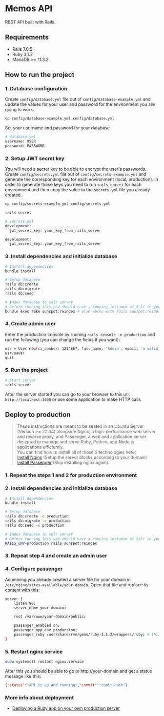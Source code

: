 # Memos API
REST API built with Rails.
## Requirements
* Rails 7.0.5
* Ruby 3.1.2
* MariaDB >= 11.3.2

## How to run the project

### 1. Database configuration
Create `config/database.yml` file out of `config/database-example.yml` and update the values for your user and password for the environment you are going to work.
```bash
cp config/database-example.yml config/database.yml
```
Set your username and password for your database
```bash
# database.yml
username: USER
password: PASSWORD
```

### 2. Setup JWT secret key
You will need a secret key to be able to encrypt the user's passwords. 
Create `config/secrets.yml` file out of `config/secrets-example.yml` and generate the corresponding key for each environment  (local, production). In order to generate those keys you need to run `rails secret` for each environment and then copy the value to the `secrets.yml` file you already created.
```bash
cp config/secrets-example.yml config/secrets.yml
```
```bash
rails secret

# secrets.yml
development:
  jwt_secret_key: your_key_from_rails_server

development:
  jwt_secret_key: your_key_from_rails_server
```

### 3. Install dependencies and initialize database
```bash
# Install dependencies
bundle install

# Setup database
rails db:create
rails db:migrate
rails db:seed

# Index database to solr server
# Before running this you should have a running instance of Solr in your machine.
bundle exec rake sunspot:reindex # also works with rails sunspot:reindex
```
### 4. Create admin user
Enter the production console by running `rails console -e production` and run the following (you can change the fields if you want):
```bash
usr = User.new(ci_number: 1234567, full_name: 'Admin', email: 'a valid email', username: 'admin', role: :admin, office_id: 1, password: 'password', password_confirmation: 'password');
usr.save!
quit
```
### 5. Run the project
```bash
# Start server
rails server
```
After the server started you can go to your browser to this url: `http://localhost:3000` or use some application to make HTTP calls.

## Deploy to production
> These instructions are meant to be seated in an Ubuntu Server (Version >= 22.04) alongside Nginx, a high-performance web server and reverse proxy, and Passenger, a web and application server designed to manage and serve Ruby, Python, and Node.js applications efficiently.<br>You can find how to install all of those 2 technologies here:<br>[Install Nginx](https://www.digitalocean.com/community/tutorials/how-to-install-nginx-on-ubuntu-22-04) (Setup the server blocks according to your domain)<br>[Install Passenger](https://www.phusionpassenger.com/docs/tutorials/deploy_to_production/installations/oss/ownserver/ruby/nginx/) (Skip installing nginx again).

### 1. Repeat the steps 1 and 2 for production environment
### 2. Install dependencies and initialize database
```bash
# Install dependencies
bundle install

# Setup database
rails db:create -e production
rails db:migrate -e production
rails db:seed -e production

# Index database to solr server
# Before running this you should have a running instance of Solr in your machine.
RAILS_ENV=production rails sunspot:reindex
```
### 3. Repeat step 4 and create an admin user
### 4. Configure passenger
Asumming you already created a server file for your domain in `/etc/nginx/sites-available/your-domain`. Open that file and replace its content with this:
```bash
server {
    listen 80;
    server_name your-domain;

    root /var/www/your-domain/public;

    passenger_enabled on;
    passenger_app_env production;
    passenger_ruby /usr/share/rvm/gems/ruby-3.1.2/wrappers/ruby; # this could be different depending on where ruby its installed
}
```
### 5. Restart nginx service
```bash
sudo systemctl restart nginx.service
```
After this you should be able to go to http://your-domain and get a status message like this:
```json
{"status":"API is up and running","commit":"comit-hash"}
```
### More info about deployment
* [Deploying a Ruby app on your own production server](https://www.phusionpassenger.com/docs/tutorials/deploy_to_production/deploying_your_app/oss/ownserver/ruby/nginx/)